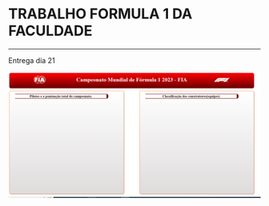 # TRABALHO FORMULA 1 DA FACULDADE
---

Entrega dia 21

<!--  Imagem de captura do site  -->
![Imagem](./img/site.png)

